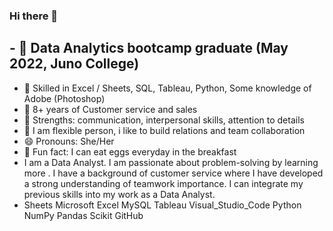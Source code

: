 ### Hi there 👋
## - :school: Data Analytics bootcamp graduate (May 2022, Juno College)
- 🌱 Skilled in Excel / Sheets, SQL, Tableau, Python, Some knowledge of Adobe (Photoshop)
- 👯 8+ years of Customer service and sales
- 🤔 Strengths: communication, interpersonal skills, attention to details
- 💬 I am flexible person, i like to build relations and team collaboration
- 😄 Pronouns: She/Her
- :egg: Fun fact: I can eat eggs everyday in the breakfast
- I am a Data Analyst. I am passionate about problem-solving by learning more . I have a background of customer service where I have developed a strong understanding of teamwork importance. I can integrate my previous skills into my work as a Data Analyst.
- Sheets Microsoft Excel MySQL Tableau Visual_Studio_Code Python NumPy Pandas Scikit GitHub

<!--
**Mehnazkhan1/Mehnazkhan1** is a ✨ _special_ ✨ repository because its `README.md` (this file) appears on your GitHub profile.

Here are some ideas to get you started:


-->
